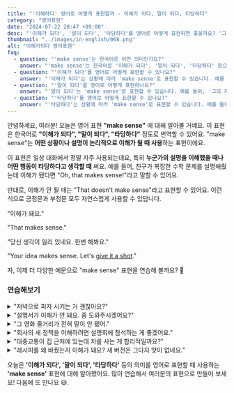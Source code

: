 ```yaml
---
title: "'이해하다' 영어로 어떻게 표현할까 - 이해가 되다, 말이 되다, 타당하다"
category: "영어표현"
date: "2024-07-22 20:47 +09:00"
desc: "'이해가 되다', '말이 되다', '타당하다'를 영어로 어떻게 표현하면 좋을까요? '그 설명은 이해가 안 돼요', '당신 생각이 일리 있네요' 등을 영어로 표현하는 법을 배워봅시다. 다양한 예문을 통해서 연습하고 본인의 표현으로 만들어 보세요."
thumbnail: "../images/in-english/068.png"
alt: "이해가되다 영어표현"
faq:
  - question: "'make sense'는 한국어로 어떤 의미인가요?"
    answer: "'make sense'는 한국어로 '이해가 되다', '말이 되다', '타당하다' 등으로 번역될 수 있습니다. 어떤 상황이나 설명이 논리적으로 이해가 될 때 사용하는 표현입니다."
  - question: "'이해가 되다'를 영어로 어떻게 표현할 수 있나요?"
    answer: "'이해가 되다'는 상황에 따라 'make sense'로 표현할 수 있습니다. 예를 들어, '그의 설명이 이해가 돼요'는 'His explanation makes sense'로 말할 수 있습니다."
  - question: "'말이 되다'를 영어로 어떻게 표현하나요?"
    answer: "'말이 되다'는 'make sense'로 표현할 수 있습니다. 예를 들어, '그의 제안이 말이 돼'는 'His suggestion makes sense'로 표현할 수 있습니다."
  - question: "'타당하다'를 영어로 어떻게 표현할 수 있나요?"
    answer: "'타당하다'는 상황에 따라 'make sense'로 표현할 수 있습니다. 예를 들어, '그의 논리가 타당해 보여'는 'His logic seems to make sense'로 말할 수 있습니다."
---
```


안녕하세요, 여러분! 오늘은 영어 표현 **"make sense"** 에 대해 알아볼 거예요. 이 표현은 한국어로 **"이해가 되다", "말이 되다", "타당하다"** 정도로 번역할 수 있어요. "make sense"는 **어떤 상황이나 설명이 논리적으로 이해가 될 때 사용**하는 표현이에요.

이 표현은 일상 대화에서 정말 자주 사용되는데요, 특히 **누군가의 설명을 이해했을 때나 어떤 행동이 타당하다고 생각할 때** 써요. 예를 들어, 친구가 복잡한 수학 문제를 설명해줬는데 이해가 됐다면 "Oh, that makes sense!"라고 말할 수 있어요.

반대로, 이해가 안 될 때는 "That doesn't make sense"라고 표현할 수 있어요. 이런 식으로 긍정문과 부정문 모두 자연스럽게 사용할 수 있답니다.

"이해가 돼요."

"That makes sense."

"당신 생각이 일리 있네요. 한번 해봐요."

"Your idea makes sense. Let's <a href="/blog/in-english/039.give-it-a-shot">give it a shot</a>."

자, 이제 더 다양한 예문으로 "make sense" 표현을 연습해 볼까요? 🚀

### 연습해보기

<details>
<summary>"저녁으로 피자 시키는 거 괜찮아요?"</summary>
<span>"Does it make sense to order pizza for dinner?"</span>
</details>

<details>
<summary>"설명서가 이해가 안 돼요. 좀 도와주시겠어요?"</summary>
<span>"The instructions don't make sense to me. Can you help?"</span>
</details>

<details>
<summary>"그 영화 줄거리가 전혀 말이 안 됐어."</summary>
<span>"The plot of that movie didn't make sense at all."</span>
</details>

<details>
<summary>"회사의 새 정책을 이해하려면 설명회에 참석하는 게 좋겠어요."</summary>
<span>"To make sense of the company's new policy, we should attend the information session."</span>
</details>

<details>
<summary>"대중교통이 집 근처에 있는데 차를 사는 게 합리적일까요?"</summary>
<span>"Does it make sense to buy a car when I live so close to public transportation?"</span>
</details>

<details>
<summary>"레시피를 왜 바꿨는지 이해가 돼요? 새 버전은 그다지 맛이 없네요."</summary>
<span>"Does it make sense to you why they changed the recipe? The new version just isn't as good."</span>
</details>

오늘은 **'이해가 되다', '말이 되다', '타당하다'** 등의 의미를 영어로 표현할 때 사용하는 **'make sense'** 표현에 대해 알아봤어요. 많이 연습해서 여러분의 표현으로 만들어 보세요! 다음에 또 만나요 😃.
